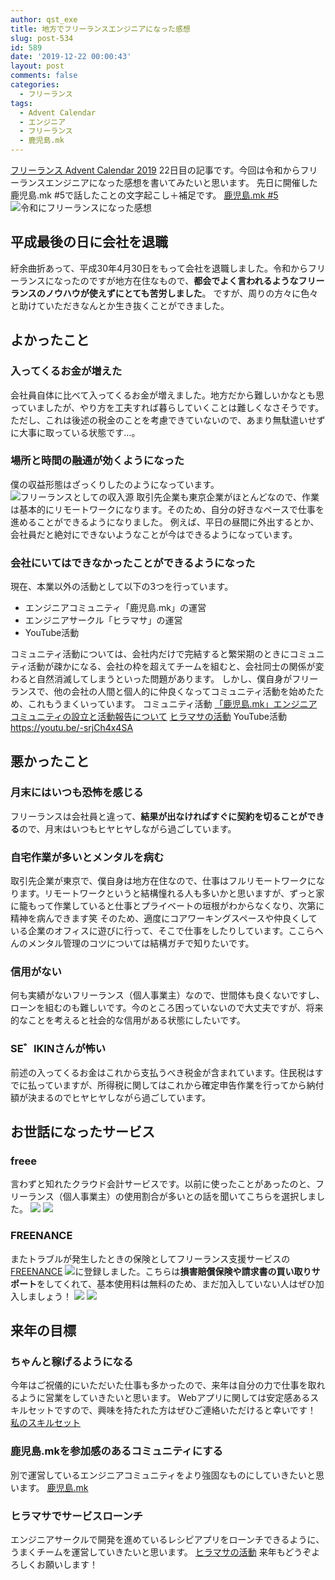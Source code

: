 ```yaml
---
author: qst_exe
title: 地方でフリーランスエンジニアになった感想
slug: post-534
id: 589
date: '2019-12-22 00:00:43'
layout: post
comments: false
categories:
  - フリーランス
tags:
  - Advent Calendar
  - エンジニア
  - フリーランス
  - 鹿児島.mk
---
```


[フリーランス Advent Calendar 2019](https://adventar.org/calendars/4680) 22日目の記事です。今回は令和からフリーランスエンジニアになった感想を書いてみたいと思います。 先日に開催した鹿児島.mk #5で話したことの文字起こし＋補足です。 [鹿児島.mk #5](https://kusutan.com/engineer/528/) ![令和にフリーランスになった感想](https://storage.googleapis.com/kusutan/2019/12/c0f6247f-emoulbbucaejp8w-1024x768.jpeg)

## 平成最後の日に会社を退職

紆余曲折あって、<span class="pinkline">平成30年4月30日をもって会社を退職</span>しました。令和からフリーランスになったのですが地方在住なもので、<span class="pinkline" style="font-weight:bold">都会でよく言われるようなフリーランスのノウハウが使えずにとても苦労しました</span>。 ですが、周りの方々に色々と助けていただきなんとか生き抜くことができました。

## よかったこと

### 入ってくるお金が増えた

会社員自体に比べて入ってくるお金が増えました。地方だから難しいかなとも思っていましたが、やり方を工夫すれば暮らしていくことは難しくなさそうです。 ただし、これは後述の税金のことを考慮できていないので、あまり無駄遣いせずに大事に取っている状態です…。

### 場所と時間の融通が効くようになった

僕の収益形態はざっくりしたのようになっています。 ![フリーランスとしての収入源](https://kusutan.com/wp-content/uploads/2019/12/20191220-鹿児島mk5.008.jpeg) 取引先企業も東京企業がほとんどなので、<span class="pinkline">作業は基本的にリモートワーク</span>になります。そのため、自分の好きなペースで仕事を進めることができるようになりました。 例えば、平日の昼間に外出するとか、会社員だと絶対にできないようなことが今はできるようになっています。

### 会社にいてはできなかったことができるようになった

現在、本業以外の活動として以下の3つを行っています。

<div class="background-filter">

*   エンジニアコミュニティ「鹿児島.mk」の運営
*   エンジニアサークル「ヒラマサ」の運営
*   YouTube活動

</div>

コミュニティ活動については、会社内だけで完結すると<span class="pinkline">繁栄期のときにコミュニティ活動が疎かになる</span>、会社の枠を超えてチームを組むと、<span class="pinkline">会社同士の関係が変わると自然消滅してしまう</span>といった問題があります。 しかし、僕自身がフリーランスで、他の会社の人間と個人的に仲良くなってコミュニティ活動を始めたため、これもうまくいっています。 コミュニティ活動 [「鹿児島.mk」エンジニアコミュニティの設立と活動報告について](https://tech.pepabo.com/2019/11/07/kagoshima-dot-mk/) [ヒラマサの活動](https://kusutan.com/hiramasa/344/) YouTube活動 https://youtu.be/-srjCh4x4SA

## 悪かったこと

### 月末にはいつも恐怖を感じる

フリーランスは会社員と違って、<span class="pinkline" style="font-weight:bold">結果が出なければすぐに契約を切ることができる</span>ので、月末はいつもヒヤヒヤしながら過ごしています。

### 自宅作業が多いとメンタルを病む

取引先企業が東京で、僕自身は地方在住なので、仕事はフルリモートワークになります。リモートワークというと結構憧れる人も多いかと思いますが、ずっと家に籠もって作業していると仕事とプライベートの垣根がわからなくなり、次第に精神を病んできます笑 そのため、適度にコアワーキングスペースや仲良くしている企業のオフィスに遊びに行って、そこで仕事をしたりしています。ここらへんのメンタル管理のコツについては結構ガチで知りたいです。

### 信用がない

何も実績がないフリーランス（個人事業主）なので、世間体も良くないですし、ローンを組むのも難しいです。今のところ困っていないので大丈夫ですが、将来的なことを考えると社会的な信用がある状態にしたいです。

### SE゛IKINさんが怖い

前述の入ってくるお金はこれから<span class="pinkline">支払うべき税金が含まれています</span>。住民税はすでに払っていますが、所得税に関してはこれから確定申告作業を行ってから納付額が決まるのでヒヤヒヤしながら過ごしています。

## お世話になったサービス

### freee

言わずと知れたクラウド会計サービスです。以前に使ったことがあったのと、フリーランス（個人事業主）の使用割合が多いとの話を聞いてこちらを選択しました。 [![](https://www21.a8.net/svt/bgt?aid=191223612673&wid=001&eno=01&mid=s00000013715001012000&mc=1)](https://px.a8.net/svt/ejp?a8mat=35UL30+B4OQWI+2XTQ+60WN5) ![](https://www18.a8.net/0.gif?a8mat=35UL30+B4OQWI+2XTQ+60WN5)

### FREENANCE

またトラブルが発生したときの保険としてフリーランス支援サービスの[FREENANCE](https://px.a8.net/svt/ejp?a8mat=35JSMM+5U61BM+47L8+62ENM) ![](https://www19.a8.net/0.gif?a8mat=35JSMM+5U61BM+47L8+62ENM)に登録しました。こちらは<span class="pinkline" style="font-weight:bold">損害賠償保険や請求書の買い取りサポート</span>をしてくれて、<span class="pinkline">基本使用料は無料</span>のため、まだ加入していない人はぜひ加入しましょう！ [ ![](https://www29.a8.net/svt/bgt?aid=190720174353&wid=001&eno=01&mid=s00000019646001024000&mc=1)](https://px.a8.net/svt/ejp?a8mat=35JSMM+5U61BM+47L8+63H8H) ![](https://www15.a8.net/0.gif?a8mat=35JSMM+5U61BM+47L8+63H8H)

## 来年の目標

### ちゃんと稼げるようになる

今年はご祝儀的にいただいた仕事も多かったので、来年は自分の力で仕事を取れるように営業をしていきたいと思います。 Webアプリに関しては安定感あるスキルセットですので、興味を持たれた方はぜひご連絡いただけると幸いです！ [私のスキルセット](https://github.com/ntask19/Curriculum-Vitae-template)

### 鹿児島.mkを参加感のあるコミュニティにする

別で運営しているエンジニアコミュニティをより強固なものにしていきたいと思います。 [鹿児島.mk](https://kusutan.com/engineer/158/)

### ヒラマサでサービスローンチ

エンジニアサークルで開発を進めているレシピアプリをローンチできるように、うまくチームを運営していきたいと思います。 [ヒラマサの活動](https://kusutan.com/hiramasa/512/) 来年もどうぞよろしくお願いします！